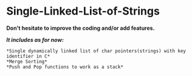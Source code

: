 # Single-Linked-List-of-Strings

**__Don't hesitate to improve the coding and/or add features.__**

__*It includes as for now:*__
   
    *Single dynamically linked list of char pointers(strings) with key identifier in C*
    *Merge Sorting*
    *Push and Pop functions to work as a stack*
